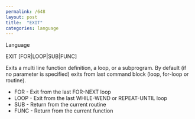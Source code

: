 ```yaml
---
permalink: /648
layout: post
title:  "EXIT"
categories: language
---
```

Language

EXIT [FOR|LOOP|SUB|FUNC]

Exits a multi line function definition, a loop, or a subprogram. By default (if no parameter is specified) exits from last command block (loop, for-loop or routine).


* FOR - Exit from the last FOR-NEXT loop
* LOOP - Exit from the last WHILE-WEND or REPEAT-UNTIL loop
* SUB - Return from the current routine
* FUNC - Return from the current function

